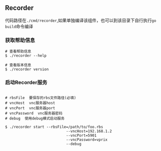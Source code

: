 ## Recorder

代码路径在`./cmd/recorder`,如果单独编译该组件，也可以到该目录下自行执行`go build`命令编译

### 获取帮助信息
```shell
# 查看帮助信息
$ ./recorder --help

# 查看版本信息
$ ./recorder version

```
### 启动Recorder服务

```shell

# rbsFile  要保存的rbs文件路径(必填)
# vncHost  vnc服务器host
# vncPort  vnc服务器port
# vncPassword  vnc服务器密码
# debug  使用debug模式启动服务

$ ./recorder start --rbsFile=/path/to/foo.rbs
							--vncHost=192.168.1.2 
							--vncPort=5901
							--vncPassword=vprix
							--debug             
```